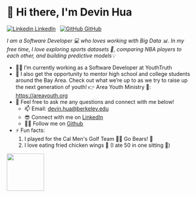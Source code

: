 # 👋 Hi there, I'm Devin Hua 
[![Linkedin](https://i.stack.imgur.com/gVE0j.png) LinkedIn](https://www.linkedin.com/in/devinhua671/)
&nbsp;
[![GitHub](https://i.stack.imgur.com/tskMh.png) GitHub](https://github.com/huadevin)

*I am a Software Developer 💻 who loves working with Big Data 📊. In my free time, I love exploring sports datasets 🏀, comparing NBA players to each other, and building predictive models💡*
- 🧑‍💼 I’m currently working as a Software Developer at YouthTruth
- 🤝 I also get the opportunity to mentor high school and college students around the Bay Area. Check out what we’re up to as we try to raise up the next generation of youth! 👉 Area Youth Ministry 📌: https://areayouth.org
- 💬 Feel free to ask me any questions and connect with me below!
  - 📫 Email: devin.hua@berkeley.edu
  - 😎 Connect with me on [LinkedIn](https://www.linkedin.com/in/devinhua671/)
  - 👨‍💻 Follow me on [Github](https://github.com/huadevin)
- ⚡ Fun facts: 
  1. I played for the Cal Men's Golf Team 🏌️‍♂️ Go Bears! 🐻
  2. I love eating fried chicken wings 🍗 (I ate 50 in one sitting 👀)
<!--
**huadewin/huadewin** is a ✨ _special_ ✨ repository because its `README.md` (this file) appears on your GitHub profile.

Here are some ideas to get you started:

- 🔭 I’m currently working on ...
- 🌱 I’m currently learning ...
- 👯 I’m looking to collaborate on ...
- 🤔 I’m looking for help with ...
- 💬 Ask me about ...
- 📫 How to reach me: ...
- 😄 Pronouns: ...
- ⚡ Fun fact: ...
-->
<img src="https://media.istockphoto.com/id/1218481548/vector/cute-cat-waving-paw-cartoon-vector-illustration.jpg?s=612x612&w=0&k=20&c=RciKkd8LHlvJZHqCGR6kz4YUIaEAScuSTkO7tpbvMhE=" width="100" height="100">
